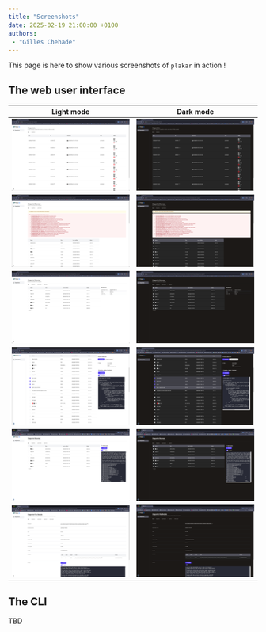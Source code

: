 ```yaml
---
title: "Screenshots"
date: 2025-02-19 21:00:00 +0100
authors:
 - "Gilles Chehade"
---
```


This page is here to show various screenshots of `plakar` in action !


## The web user interface

Light mode             | Dark mode
:-------------------------:|:-------------------------:
![](webui-snapshots-light.png) |  ![](webui-snapshots-dark.png)
![](webui-snapshot-light.png)  |  ![](webui-snapshot-dark.png)
![](webui-directory-light.png)  |  ![](webui-directory-dark.png)
![](webui-directory-selection-light.png)  |  ![](webui-directory-selection-dark.png)
![](webui-preview-light.png)  |  ![](webui-preview-dark.png)
![](webui-file-light.png)  |  ![](webui-file-dark.png)


## The CLI

TBD